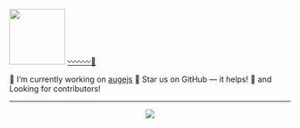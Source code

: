 <img height="100px" src="https://raw.githubusercontent.com/augejs/augejs.github.io/main/docs/assets/logo.svg"> [:wavy_dash::wavy_dash::wavy_dash::diamond_shape_with_a_dot_inside:](https://raw.githubusercontent.com/augejs/augejs.github.io/main/docs/assets/augejs_2.pdf)

🔭 I’m currently working on [augejs](https://github.com/augejs/augejs.github.io) :star2: Star us on GitHub — it helps! :clap: and Looking for contributors!

--------

<div align="center">
  <img src="https://github-readme-stats.vercel.app/api?username=alex-zhang&count_private=true&theme=react" />
</div>

